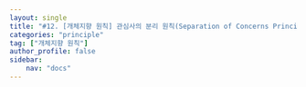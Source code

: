 ```yaml
---
layout: single
title: "#12. [개체지향 원칙] 관심사의 분리 원칙(Separation of Concerns Principle)(작성중)"
categories: "principle"
tag: ["개체지향 원칙"]
author_profile: false
sidebar: 
    nav: "docs"
---
```


